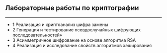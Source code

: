 ## Лабораторные работы по криптографии

---

- 1 Реализация и криптоанализ шифра замены
- 2 Генерация и тестирование псевдослучайных шифрующих
последовательностей»
- 3 Асимметричное шифрование на основе алгоритма RSA
- 4 Реализация и исследование свойств алгоритмов
хэширования 

